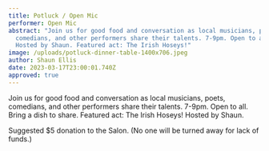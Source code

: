 ```yaml
---
title: Potluck / Open Mic
performer: Open Mic
abstract: "Join us for good food and conversation as local musicians, poets,
  comedians, and other performers share their talents. 7-9pm. Open to all.
  Hosted by Shaun. Featured act: The Irish Hoseys!"
image: /uploads/potluck-dinner-table-1400x706.jpeg
author: Shaun Ellis
date: 2023-03-17T23:00:01.740Z
approved: true
---
```

Join us for good food and conversation as local musicians, poets, comedians, and other performers share their talents. 7-9pm. Open to all. Bring a dish to share. Featured act: The Irish Hoseys! Hosted by Shaun.

Suggested $5 donation to the Salon. (No one will be turned away for lack of funds.)